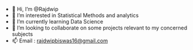 - 👋 Hi, I’m @Rajdwip
- 👀 I’m interested in Statistical Methods and analytics
- 🌱 I’m currently learning Data Science
- 💞️ I’m looking to collaborate on some projects relevant to my concerned subjects
- 📫 Email : rajdwipbiswas16@gmail.com

<!---
Rajdwip/Rajdwip is a ✨ special ✨ repository because its `README.md` (this file) appears on your GitHub profile.
You can click the Preview link to take a look at your changes.
--->
